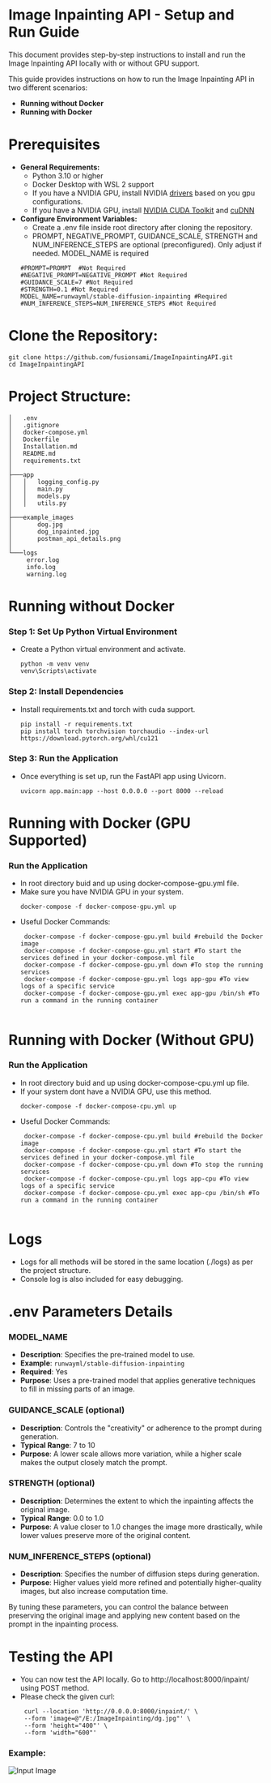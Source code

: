 # Image Inpainting API - Setup and Run Guide
This document provides step-by-step instructions to install and run the Image Inpainting API locally with or without GPU support.

This guide provides instructions on how to run the Image Inpainting API in two different scenarios:
- **Running without Docker**
- **Running with Docker**


# Prerequisites
 - **General Requirements:**
    - Python 3.10 or higher
    - Docker Desktop with WSL 2 support
    - If you have a NVIDIA GPU, install NVIDIA [drivers](https://www.nvidia.com/en-us/drivers/) based on you gpu configurations.
    - If you have a NVIDIA GPU, install [NVIDIA CUDA Toolkit](https://developer.nvidia.com/cuda-toolkit) and [cuDNN](https://developer.nvidia.com/cudnn)
 - **Configure Environment Variables:**
    - Create a .env file inside root directory after cloning the repository.
    - PROMPT, NEGATIVE_PROMPT, GUIDANCE_SCALE, STRENGTH and NUM_INFERENCE_STEPS are optional (preconfigured). Only adjust if needed. MODEL_NAME is required
    ```
    #PROMPT=PROMPT  #Not Required
    #NEGATIVE_PROMPT=NEGATIVE_PROMPT #Not Required
    #GUIDANCE_SCALE=7 #Not Required
    #STRENGTH=0.1 #Not Required
    MODEL_NAME=runwayml/stable-diffusion-inpainting #Required
    #NUM_INFERENCE_STEPS=NUM_INFERENCE_STEPS #Not Required
   ```
# Clone the Repository:
   ```
   git clone https://github.com/fusionsami/ImageInpaintingAPI.git
   cd ImageInpaintingAPI
   ```
# Project Structure:
   ```
│   .env
│   .gitignore
│   docker-compose.yml
│   Dockerfile
│   Installation.md
│   README.md
│   requirements.txt
│
├───app
│   │   logging_config.py
│   │   main.py
│   │   models.py
│   │   utils.py
│           
├───example_images
│       dog.jpg
│       dog_inpainted.jpg
│       postman_api_details.png
│
└───logs
        error.log
        info.log
        warning.log
   ```

# Running without Docker

### Step 1: Set Up Python Virtual Environment
 - Create a Python virtual environment and activate.
   ```
   python -m venv venv
   venv\Scripts\activate
   ```
### Step 2: Install Dependencies
 - Install requirements.txt and torch with cuda support.
   ```
   pip install -r requirements.txt
   pip install torch torchvision torchaudio --index-url https://download.pytorch.org/whl/cu121
   ```
### Step 3: Run the Application
 - Once everything is set up, run the FastAPI app using Uvicorn.
   ```
   uvicorn app.main:app --host 0.0.0.0 --port 8000 --reload
   ```
   
# Running with Docker (GPU Supported)
### Run the Application
 - In root directory buid and up using docker-compose-gpu.yml file.
 - Make sure you have NVIDIA GPU in your system.
   ```
   docker-compose -f docker-compose-gpu.yml up
   ```
- Useful Docker Commands:
  ```
   docker-compose -f docker-compose-gpu.yml build #rebuild the Docker image
   docker-compose -f docker-compose-gpu.yml start #To start the services defined in your docker-compose.yml file
   docker-compose -f docker-compose-gpu.yml down #To stop the running services
   docker-compose -f docker-compose-gpu.yml logs app-gpu #To view logs of a specific service
   docker-compose -f docker-compose-gpu.yml exec app-gpu /bin/sh #To run a command in the running container
   
  ```

# Running with Docker (Without GPU)
### Run the Application
 - In root directory buid and up using docker-compose-cpu.yml up file.
 - If your system dont have a NVIDIA GPU, use this method.
   ```
   docker-compose -f docker-compose-cpu.yml up
   ```
- Useful Docker Commands:
  ```
   docker-compose -f docker-compose-cpu.yml build #rebuild the Docker image
   docker-compose -f docker-compose-cpu.yml start #To start the services defined in your docker-compose.yml file
   docker-compose -f docker-compose-cpu.yml down #To stop the running services
   docker-compose -f docker-compose-cpu.yml logs app-cpu #To view logs of a specific service
   docker-compose -f docker-compose-cpu.yml exec app-cpu /bin/sh #To run a command in the running container
   
  ```

 # Logs
  - Logs for all methods will be stored in the same location (./logs) as per the project structure.
  - Console log is also included for easy debugging.



# .env Parameters Details

### MODEL_NAME
- **Description**: Specifies the pre-trained model to use.
- **Example**: `runwayml/stable-diffusion-inpainting`
- **Required**: Yes
- **Purpose**: Uses a pre-trained model that applies generative techniques to fill in missing parts of an image.

### GUIDANCE_SCALE (optional)
- **Description**: Controls the "creativity" or adherence to the prompt during generation.
- **Typical Range**: 7 to 10
- **Purpose**: A lower scale allows more variation, while a higher scale makes the output closely match the prompt.

### STRENGTH (optional)
- **Description**: Determines the extent to which the inpainting affects the original image.
- **Typical Range**: 0.0 to 1.0
- **Purpose**: A value closer to 1.0 changes the image more drastically, while lower values preserve more of the original content.

### NUM_INFERENCE_STEPS (optional)
- **Description**: Specifies the number of diffusion steps during generation.
- **Purpose**: Higher values yield more refined and potentially higher-quality images, but also increase computation time.

By tuning these parameters, you can control the balance between preserving the original image and applying new content based on the prompt in the inpainting process.


# Testing the API
  - You can now test the API locally. Go to http://localhost:8000/inpaint/ using POST method.
  - Please check the given curl:
    ```
     curl --location 'http://0.0.0.0:8000/inpaint/' \
     --form 'image=@"/E:/ImageInpainting/dg.jpg"' \
     --form 'height="400"' \
     --form 'width="600"'
    ```

  ### Example:
   ![Input Image](./example_images/postman_api_details.png)
     
